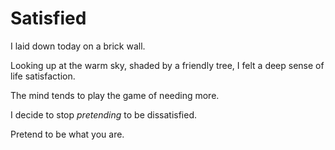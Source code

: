 # Satisfied

I laid down today on a brick wall.

Looking up at the warm sky, shaded by a friendly tree, I felt a deep sense of life satisfaction.

The mind tends to play the game of needing more.

I decide to stop *pretending* to be dissatisfied.

Pretend to be what you are.
